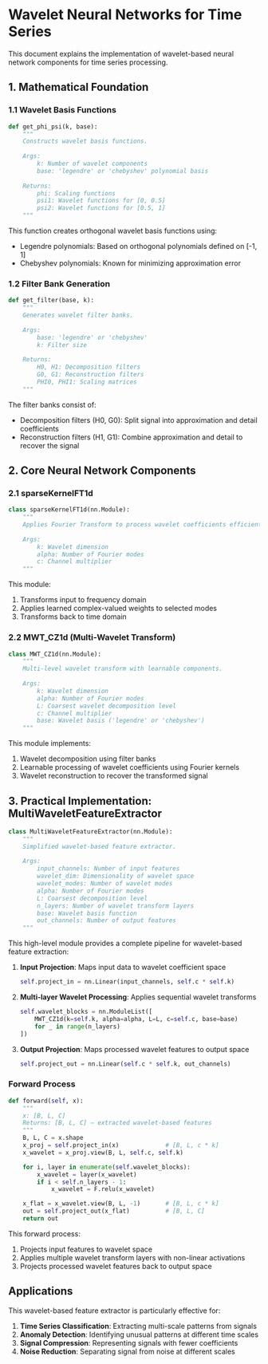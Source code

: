 # Wavelet Neural Networks for Time Series

This document explains the implementation of wavelet-based neural network components for time series processing.

## 1. Mathematical Foundation

### 1.1 Wavelet Basis Functions

```python
def get_phi_psi(k, base):
    """
    Constructs wavelet basis functions.
    
    Args:
        k: Number of wavelet components
        base: 'legendre' or 'chebyshev' polynomial basis
        
    Returns:
        phi: Scaling functions
        psi1: Wavelet functions for [0, 0.5]
        psi2: Wavelet functions for [0.5, 1]
    """
```

This function creates orthogonal wavelet basis functions using:
- Legendre polynomials: Based on orthogonal polynomials defined on [-1, 1]
- Chebyshev polynomials: Known for minimizing approximation error

### 1.2 Filter Bank Generation

```python
def get_filter(base, k):
    """
    Generates wavelet filter banks.
    
    Args:
        base: 'legendre' or 'chebyshev'
        k: Filter size
        
    Returns:
        H0, H1: Decomposition filters
        G0, G1: Reconstruction filters
        PHI0, PHI1: Scaling matrices
    """
```

The filter banks consist of:
- Decomposition filters (H0, G0): Split signal into approximation and detail coefficients
- Reconstruction filters (H1, G1): Combine approximation and detail to recover the signal

## 2. Core Neural Network Components

### 2.1 sparseKernelFT1d

```python
class sparseKernelFT1d(nn.Module):
    """
    Applies Fourier Transform to process wavelet coefficients efficiently.
    
    Args:
        k: Wavelet dimension
        alpha: Number of Fourier modes
        c: Channel multiplier
    """
```

This module:
1. Transforms input to frequency domain
2. Applies learned complex-valued weights to selected modes
3. Transforms back to time domain

### 2.2 MWT_CZ1d (Multi-Wavelet Transform)

```python
class MWT_CZ1d(nn.Module):
    """
    Multi-level wavelet transform with learnable components.
    
    Args:
        k: Wavelet dimension
        alpha: Number of Fourier modes
        L: Coarsest wavelet decomposition level
        c: Channel multiplier
        base: Wavelet basis ('legendre' or 'chebyshev')
    """
```

This module implements:
1. Wavelet decomposition using filter banks
2. Learnable processing of wavelet coefficients using Fourier kernels
3. Wavelet reconstruction to recover the transformed signal

## 3. Practical Implementation: MultiWaveletFeatureExtractor

```python
class MultiWaveletFeatureExtractor(nn.Module):
    """
    Simplified wavelet-based feature extractor.
    
    Args:
        input_channels: Number of input features
        wavelet_dim: Dimensionality of wavelet space
        wavelet_modes: Number of wavelet modes
        alpha: Number of Fourier modes
        L: Coarsest decomposition level
        n_layers: Number of wavelet transform layers
        base: Wavelet basis function
        out_channels: Number of output features
    """
```

This high-level module provides a complete pipeline for wavelet-based feature extraction:

1. **Input Projection**: Maps input data to wavelet coefficient space
   ```python
   self.project_in = nn.Linear(input_channels, self.c * self.k)
   ```

2. **Multi-layer Wavelet Processing**: Applies sequential wavelet transforms
   ```python
   self.wavelet_blocks = nn.ModuleList([
       MWT_CZ1d(k=self.k, alpha=alpha, L=L, c=self.c, base=base)
       for _ in range(n_layers)
   ])
   ```

3. **Output Projection**: Maps processed wavelet features to output space
   ```python
   self.project_out = nn.Linear(self.c * self.k, out_channels)
   ```

### Forward Process

```python
def forward(self, x):
    """
    x: [B, L, C]
    Returns: [B, L, C] — extracted wavelet-based features
    """
    B, L, C = x.shape
    x_proj = self.project_in(x)             # [B, L, c * k]
    x_wavelet = x_proj.view(B, L, self.c, self.k)

    for i, layer in enumerate(self.wavelet_blocks):
        x_wavelet = layer(x_wavelet)
        if i < self.n_layers - 1:
            x_wavelet = F.relu(x_wavelet)

    x_flat = x_wavelet.view(B, L, -1)       # [B, L, c * k]
    out = self.project_out(x_flat)          # [B, L, C]
    return out
```

This forward process:
1. Projects input features to wavelet space
2. Applies multiple wavelet transform layers with non-linear activations
3. Projects processed wavelet features back to output space

## Applications

This wavelet-based feature extractor is particularly effective for:

1. **Time Series Classification**: Extracting multi-scale patterns from signals
2. **Anomaly Detection**: Identifying unusual patterns at different time scales
3. **Signal Compression**: Representing signals with fewer coefficients
4. **Noise Reduction**: Separating signal from noise at different scales